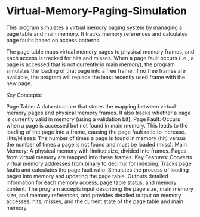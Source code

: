 # Virtual-Memory-Paging-Simulation

This program simulates a virtual memory paging system by managing a page table and main memory. It tracks memory references and calculates page faults based on access patterns.

The page table maps virtual memory pages to physical memory frames, and each access is tracked for hits and misses. When a page fault occurs (i.e., a page is accessed that is not currently in main memory), the program simulates the loading of that page into a free frame. If no free frames are available, the program will replace the least recently used frame with the new page.

Key Concepts:

Page Table: A data structure that stores the mapping between virtual memory pages and physical memory frames. It also tracks whether a page is currently valid in memory (using a validation bit).
Page Fault: Occurs when a page is accessed but not found in main memory. This leads to the loading of the page into a frame, causing the page fault ratio to increase.
Hits/Misses: The number of times a page is found in memory (hit) versus the number of times a page is not found and must be loaded (miss).
Main Memory: A physical memory with limited size, divided into frames. Pages from virtual memory are mapped into these frames.
Key Features:
Converts virtual memory addresses from binary to decimal for indexing.
Tracks page faults and calculates the page fault ratio.
Simulates the process of loading pages into memory and updating the page table.
Outputs detailed information for each memory access, page table status, and memory content.
The program accepts input describing the page size, main memory size, and memory references, and provides detailed output on memory accesses, hits, misses, and the current state of the page table and main memory.
